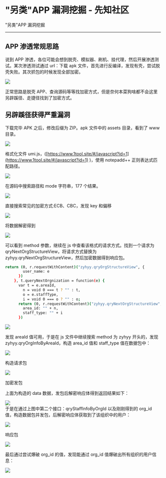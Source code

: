 

# "另类"APP 漏洞挖掘 - 先知社区

"另类"APP 漏洞挖掘

- - -

## APP 渗透常规思路

说到 APP 渗透，各位可能会想到脱壳、模拟器、刷机、挂代理，然后开展渗透测试。某次渗透测试通过 url：下载 apk 文件，首先进行反编译，发现有壳，尝试脱壳失败。其次抓包的时候发现全部加密。

[![](assets/1709530668-8e4afb22df214f2845da6d0b60adea6f.png)](https://xzfile.aliyuncs.com/media/upload/picture/20240301163432-86c2db08-d7a6-1.png)

正常思路是脱壳 APP、查询源码等等找加密方式，但是奈何本菜狗啥都不会这里另辟蹊径、走捷径找到了加密方式。

## 另辟蹊径获得严重漏洞

下载完毕 APK 之后，修改后缀为 ZIP。apk 文件中的 assets 目录，看到了 www 目录。

[![](assets/1709530668-eb2d1418e5e91e110c3447079b15ad65.png)](https://xzfile.aliyuncs.com/media/upload/picture/20240301163652-da98af50-d7a6-1.png)

格式化文件 umi.js，([https://www.1tool.site/#/javascript?id=1](https://www.1tool.site/#/javascript?id=1) )，使用 notepadd++ 正则表达式匹配路径。

[![](assets/1709530668-59d5eacda8f15d3371db53893b676d16.png)](https://xzfile.aliyuncs.com/media/upload/picture/20240301163732-f26bdb16-d7a6-1.png)

在源码中搜索路径和 mode 字符串，177 个结果。

[![](assets/1709530668-7e1344c10b3a94cfbf43e027f424c0f7.png)](https://xzfile.aliyuncs.com/media/upload/picture/20240301163807-07097362-d7a7-1.png)

直接搜索常见的加密方式:ECB、CBC，发现 key 和偏移

[![](assets/1709530668-5dc67e006ae01364abc299de5968430a.png)](https://xzfile.aliyuncs.com/media/upload/picture/20240301163839-1a8b2f98-d7a7-1.png)

将数据解密得到

[![](assets/1709530668-90e54bf5961d0f5a65beed29795de4be.png)](https://xzfile.aliyuncs.com/media/upload/picture/20240301163903-28546b08-d7a7-1.png)

可以看到 method 参数，继续在 js 中查看该格式的请求方式。找到一个请求为 qryNextOrgStructureView，将请求方式替换为 zyhyy.qryNextOrgStructureView，然后加密数据得到响应包。

```bash
return (0, r.requestWithContent)("zyhyy.qryOrgStructureView", {
        user_name: e
      })
    }, t.queryNextOrgnization = function(e) {
      var t = e.areaId,
        n = void 0 === t ? "" : t,
        o = e.staffType,
        i = void 0 === o ? "" : o;
      return (0, r.requestWithContent)("zyhyy.qryNextOrgStructureView", {
        area_id: "" + n,
        staff_type: "" + i
      })
```

[![](assets/1709530668-74c199e1c3befb59188939bc837d12ab.png)](https://xzfile.aliyuncs.com/media/upload/picture/20240301164026-59faaf0a-d7a7-1.png)

发现 areaId 值可用，于是在 js 文件中继续搜索 method 为 zyhyy 开头的，发现 zyhyy.qryOrgInfoByAreaId，构造 area\_id 值和 staff\_type 值在数据包中：

[![](assets/1709530668-c9f1b6ec70dbf83dd9d5144137d468c1.png)](https://xzfile.aliyuncs.com/media/upload/picture/20240301164049-67e2332c-d7a7-1.png)

构造请求包

[![](assets/1709530668-496777f955899e44e82f1af7698d1e30.png)](https://xzfile.aliyuncs.com/media/upload/picture/20240301164125-7ceebf42-d7a7-1.png)

加密发包

上面为构造的 data 数据，发包后解密响应体得到返回结果如下：

[![](assets/1709530668-12f49e2b69a54aa790f7c7432c61039d.png)](https://xzfile.aliyuncs.com/media/upload/picture/20240301164210-97d6e79e-d7a7-1.png)  
于是在通过上图中第二个接口：qryStaffInfoByOrgId 以及刚刚得到的 org\_id 值，构造数据包并发包，后解密响应体获取到了该组织中的用户：

[![](assets/1709530668-c3e04a3fbc828bda28c12b44fd023ad6.png)](https://xzfile.aliyuncs.com/media/upload/picture/20240301164251-b0b84fa0-d7a7-1.png)

响应包

[![](assets/1709530668-9d9609eaba405dc44dcc8c0c22ce0ded.png)](https://xzfile.aliyuncs.com/media/upload/picture/20240301164325-c4777ae8-d7a7-1.png)

最后通过尝试爆破 org\_id 的值，发现能通过 org\_id 值爆破出所有组织的用户信息：

[![](assets/1709530668-f8d10f8f3a96cf89b941e7511b06d542.png)](https://xzfile.aliyuncs.com/media/upload/picture/20240301164407-ddc05ed4-d7a7-1.png)
